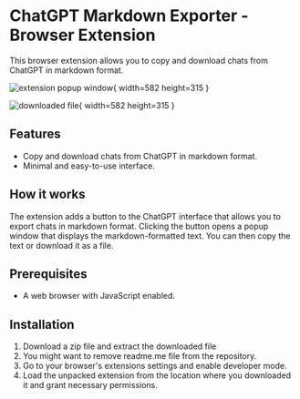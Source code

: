 # ChatGPT Markdown Exporter - Browser Extension
This browser extension allows you to copy and download chats from ChatGPT in markdown format.

![extension popup window](https://i.imgur.com/0Cazrni.png){ width=582 height=315 }

![downloaded file](https://i.imgur.com/VnWk8Xc.png){ width=582 height=315 }

## Features
- Copy and download chats from ChatGPT in markdown format.
- Minimal and easy-to-use interface.

## How it works
The extension adds a button to the ChatGPT interface that allows you to export chats in markdown format. Clicking the button opens a popup window that displays the markdown-formatted text. You can then copy the text or download it as a file.

## Prerequisites
- A web browser with JavaScript enabled.

## Installation
1. Download a zip file and extract the downloaded file
2. You might want to remove readme.me file from the repository.
3. Go to your browser's extensions settings and enable developer mode.
4. Load the unpacked extension from the location where you downloaded it and grant necessary permissions.
